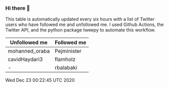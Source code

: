 ### Hi there 👋

This table is automatically updated every six hours with a list of Twitter users who have followed me and unfollowed me. I used Github Actions, the Twitter API, and the python package tweepy to automate this workflow.

| Unfollowed me |  Followed me |
| --- | --- |
|mohanned_oraba|Pejminister|
|cavidHaydari3|flamholz|
|-|rbalabaki|
Wed Dec 23 00:22:45 UTC 2020
